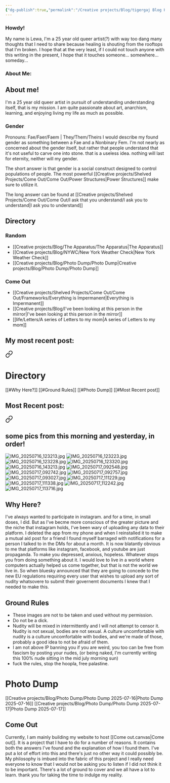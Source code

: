 ```yaml
---
{"dg-publish":true,"permalink":"/Creative projects/Blog/tigergaj Blog Homepage/","tags":["blog","gardenEntry"]}
---
```


### Howdy!
My name is Lewa, I'm a 25 year old queer artist(?) with way too dang many thoughts that I need to share because healing is shouting from the rooftops that I'm broken. I hope that at the very least, if I could not touch anyone with this writing in the present, I hope that it touches someone... somewhere... someday...
### About Me:

<div class="transclusion internal-embed is-loaded"><div class="markdown-embed">




## About me!
I'm a 25 year old queer artist in pursuit of understanding understanding itself, that is my mission. I am quite passionate about art, anarchism, learning, and enjoying living my life as much as possible.
### Gender
Pronouns: Fae/Faer/Faem | They/Them/Theirs
I would describe my found gender as something between a Fae and a Nonbinary Fem. I'm not nearly as concerned about the gender itself, but rather that people understand that it's not useful to carve one into stone. that is a useless idea. nothing will last for eternity, neither will my gender.

The short answer is that gender is a social construct designed to control populations of people. The most powerful [[Creative projects/Shelved Projects/Come Out/Come Out/Power Structures\|Power Structures]] make sure to utilize it.

The long answer can be found at [[Creative projects/Shelved Projects/Come Out/Come Out/I ask that you understand/I ask you to understand\|I ask you to understand]]



</div></div>

## Directory
### Random
- [[Creative projects/Blog/The Apparatus/The Apparatus\|The Apparatus]]
- [[Creative projects/Blog/NYWC/New York Weather Check\|New York Weather Check]]
- [[Creative projects/Blog/Photo Dump/Photo Dump\|Creative projects/Blog/Photo Dump/Photo Dump]]
### Come Out
- [[Creative projects/Shelved Projects/Come Out/Come Out/Frameworks/Everything is Impermanent\|Everything is Impermanent]]
- [[Creative projects/Blog/I've been looking at this person in the mirror\|I've been looking at this person in the mirror]]
- [[life/Letters/A series of Letters to my mom\|A series of Letters to my mom]]
## My most recent post:

<div class="transclusion internal-embed is-loaded"><a class="markdown-embed-link" href="/Creative projects/Blog/Photo Dump/Photo Dump/" aria-label="Open link"><svg xmlns="http://www.w3.org/2000/svg" width="24" height="24" viewBox="0 0 24 24" fill="none" stroke="currentColor" stroke-width="2" stroke-linecap="round" stroke-linejoin="round" class="svg-icon lucide-link"><path d="M10 13a5 5 0 0 0 7.54.54l3-3a5 5 0 0 0-7.07-7.07l-1.72 1.71"></path><path d="M14 11a5 5 0 0 0-7.54-.54l-3 3a5 5 0 0 0 7.07 7.07l1.71-1.71"></path></svg></a><div class="markdown-embed">




# Directory
[[#Why Here?]]
[[#Ground Rules]]
[[#Photo Dump]]
[[#Most Recent post]]
## Most Recent post:

<div class="transclusion internal-embed is-loaded"><a class="markdown-embed-link" href="/Creative projects/Blog/Photo Dump/Photo Dump 2025-07-17/" aria-label="Open link"><svg xmlns="http://www.w3.org/2000/svg" width="24" height="24" viewBox="0 0 24 24" fill="none" stroke="currentColor" stroke-width="2" stroke-linecap="round" stroke-linejoin="round" class="svg-icon lucide-link"><path d="M10 13a5 5 0 0 0 7.54.54l3-3a5 5 0 0 0-7.07-7.07l-1.72 1.71"></path><path d="M14 11a5 5 0 0 0-7.54-.54l-3 3a5 5 0 0 0 7.07 7.07l1.71-1.71"></path></svg></a><div class="markdown-embed">




## some pics from this morning and yesterday, in order!
![IMG_20250716_123213.jpg](/img/user/IMG_20250716_123213.jpg)
![IMG_20250716_123223.jpg](/img/user/IMG_20250716_123223.jpg)
![IMG_20250716_123228.jpg](/img/user/IMG_20250716_123228.jpg)
![IMG_20250716_123320.jpg](/img/user/IMG_20250716_123320.jpg)
![IMG_20250716_143213.jpg](/img/user/IMG_20250716_143213.jpg)
![IMG_20250717_092548.jpg](/img/user/IMG_20250717_092548.jpg)
![IMG_20250717_092742.jpg](/img/user/IMG_20250717_092742.jpg)
![IMG_20250717_092757.jpg](/img/user/IMG_20250717_092757.jpg)
![IMG_20250717_093027.jpg](/img/user/IMG_20250717_093027.jpg)
![IMG_20250717_111229.jpg](/img/user/IMG_20250717_111229.jpg)
![IMG_20250717_111338.jpg](/img/user/IMG_20250717_111338.jpg)
![IMG_20250717_112242.jpg](/img/user/IMG_20250717_112242.jpg)
![IMG_20250717_113716.jpg](/img/user/IMG_20250717_113716.jpg)


</div></div>


## Why Here?
I've always wanted to participate in instagram. and for a time, in small doses, I did. But as I've becme more conscious of the greater picture and the niche that instagram holds, I've been wary of uploading any data to their platform. I deleted the app from my phone and when I reinstalled it to make a mutual aid post for a friend I found myself barraged with notifications for a person I talked to in the DMs for about a month. It is now blatantly obvious to me that platforms like instagram, facebook, and youtube are just propaganda. To make you depressed, anxious, hopeless. Whatever stops you from doing something about it. I would love to live in a world where computers actually helped us come together, but that is not the world we live in.  So when bluesky announced that they are going to concede to the new EU regulations requiring every user that wishes to upload any sort of nudity whatsovere to submit their governemt documents I knew that I needed to make this.
## Ground Rules
- These images are not to be taken and used without my permission.
- Do not be a dick.
- Nudity will be mixed in intermittently and I will not attempt to censor it. Nudity is not sexual, bodies are not sexual. A culture uncomfortable with nudity is a culture uncomfortable with bodies, and we're made of those, probably a good idea to not be afraid of them.
- I am not above IP banning you if you are weird, you too can be free from fascism by posting your nudes, (or being naked, I'm currently writing this 100% nude sitting in the mid july morning sun)
- fuck the rules, stop the hoopla, free palastine.

# Photo Dump
[[Creative projects/Blog/Photo Dump/Photo Dump 2025-07-16\|Photo Dump 2025-07-16]]
[[Creative projects/Blog/Photo Dump/Photo Dump 2025-07-17\|Photo Dump 2025-07-17]]

</div></div>

## Come Out
Currently, I am mainly building my website to host [[Come out.canvas|Come out]]. It is a project that I have to do for a number of reasons. It contains both the answers I've found and the explanation of how I found them. I've put a lot of effort into this and there's just no other way it could possibly be. My philosophy is imbued into the fabric of this project and I really need everyone to know that I would not be asking you to listen if I did not think it to be important. There's a lot of ground to cover and we all have a lot to learn. thank you for taking the time to indulge my reality. 